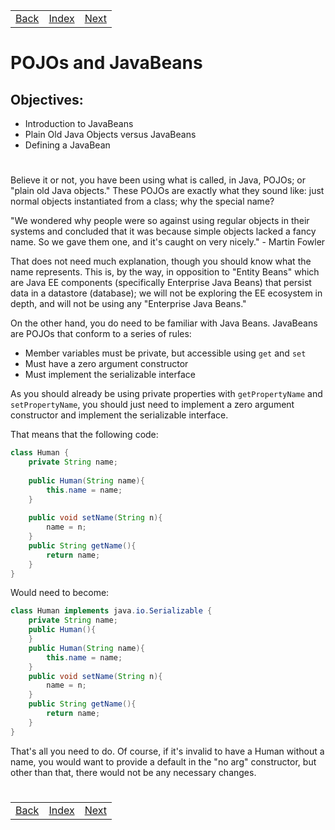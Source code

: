 <table width="100%">
    <tr>
        <td><a href="./007_Annotations.md">Back</a></td>
        <td><a href="../Index.md">Index</a></td>
        <td><a href="./009_Calculator_Part_1.md">Next</a></td>
    </tr>
</table>

#

#   POJOs and JavaBeans
##  __Objectives:__
*   Introduction to JavaBeans
*   Plain Old Java Objects versus JavaBeans
*   Defining a JavaBean
#
Believe it or not, you have been using what is called, in Java, POJOs; or "plain old Java objects." These POJOs are exactly what they sound like: just normal objects instantiated from a class; why the special name?

"We wondered why people were so against using regular objects in their systems and concluded that it was because simple objects lacked a fancy name. So we gave them one, and it's caught on very nicely." - Martin Fowler

That does not need much explanation, though you should know what the name represents. This is, by the way, in opposition to "Entity Beans" which are Java EE components (specifically Enterprise Java Beans) that persist data in a datastore (database); we will not be exploring the EE ecosystem in depth, and will not be using any "Enterprise Java Beans."

On the other hand, you do need to be familiar with Java Beans. JavaBeans are POJOs that conform to a series of rules:

*   Member variables must be private, but accessible using `get` and `set`
*   Must have a zero argument constructor
*   Must implement the serializable interface

As you should already be using private properties with `getPropertyName` and `setPropertyName`, you should just need to implement a zero argument constructor and implement the serializable interface.

That means that the following code:
```java
class Human {
    private String name;
    
    public Human(String name){
        this.name = name;
    }
    
    public void setName(String n){
        name = n;
    }
    public String getName(){
        return name;
    }
}
```
Would need to become:
```java
class Human implements java.io.Serializable {
    private String name;
    public Human(){
    }
    public Human(String name){
        this.name = name;
    }
    public void setName(String n){
        name = n;
    }
    public String getName(){
        return name;
    }
}
```
That's all you need to do. Of course, if it's invalid to have a Human without a name, you would want to provide a default in the "no arg" constructor, but other than that, there would not be any necessary changes.

#

[]()
<table width="100%">
    <tr>
        <td><a href="./007_Annotations.md">Back</a></td>
        <td><a href="../Index.md">Index</a></td>
        <td><a href="./009_Calculator_Part_1.md">Next</a></td>
    </tr>
</table>